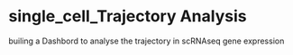 # single_cell_Trajectory Analysis
builing a Dashbord to analyse the  trajectory in scRNAseq gene expression
